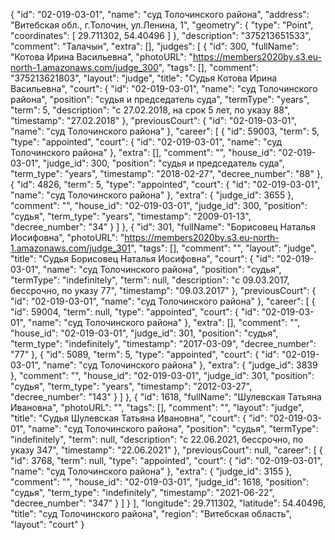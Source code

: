 {
    "id": "02-019-03-01",
    "name": "суд Толочинского района",
    "address": "Витебская обл., г.Толочин, ул.Ленина, 1",
    "geometry": {
        "type": "Point",
        "coordinates": [
            29.711302,
            54.40496
        ]
    },
    "description": "375213651533",
    "comment": "Талачын",
    "extra": [],
    "judges": [
        {
            "id": 300,
            "fullName": "Котова Ирина Васильевна",
            "photoURL": "https://members2020by.s3.eu-north-1.amazonaws.com/judge_300",
            "tags": [],
            "comment": "375213621803",
            "layout": "judge",
            "title": "Судья Котова Ирина Васильевна",
            "court": {
                "id": "02-019-03-01",
                "name": "суд Толочинского района",
                "position": "судья и председатель суда",
                "termType": "years",
                "term": 5,
                "description": "c 27.02.2018, на срок 5 лет, по указу 88",
                "timestamp": "27.02.2018"
            },
            "previousCourt": {
                "id": "02-019-03-01",
                "name": "суд Толочинского района"
            },
            "career": [
                {
                    "id": 59003,
                    "term": 5,
                    "type": "appointed",
                    "court": {
                        "id": "02-019-03-01",
                        "name": "суд Толочинского района"
                    },
                    "extra": [],
                    "comment": "",
                    "house_id": "02-019-03-01",
                    "judge_id": 300,
                    "position": "судья и председатель суда",
                    "term_type": "years",
                    "timestamp": "2018-02-27",
                    "decree_number": "88"
                },
                {
                    "id": 4826,
                    "term": 5,
                    "type": "appointed",
                    "court": {
                        "id": "02-019-03-01",
                        "name": "суд Толочинского района"
                    },
                    "extra": {
                        "judge_id": 3655
                    },
                    "comment": "",
                    "house_id": "02-019-03-01",
                    "judge_id": 300,
                    "position": "судья",
                    "term_type": "years",
                    "timestamp": "2009-01-13",
                    "decree_number": "34"
                }
            ]
        },
        {
            "id": 301,
            "fullName": "Борисовец Наталья Иосифовна",
            "photoURL": "https://members2020by.s3.eu-north-1.amazonaws.com/judge_301",
            "tags": [],
            "comment": "",
            "layout": "judge",
            "title": "Судья Борисовец Наталья Иосифовна",
            "court": {
                "id": "02-019-03-01",
                "name": "суд Толочинского района",
                "position": "судья",
                "termType": "indefinitely",
                "term": null,
                "description": "c 09.03.2017, бессрочно, по указу 77",
                "timestamp": "09.03.2017"
            },
            "previousCourt": {
                "id": "02-019-03-01",
                "name": "суд Толочинского района"
            },
            "career": [
                {
                    "id": 59004,
                    "term": null,
                    "type": "appointed",
                    "court": {
                        "id": "02-019-03-01",
                        "name": "суд Толочинского района"
                    },
                    "extra": [],
                    "comment": "",
                    "house_id": "02-019-03-01",
                    "judge_id": 301,
                    "position": "судья",
                    "term_type": "indefinitely",
                    "timestamp": "2017-03-09",
                    "decree_number": "77"
                },
                {
                    "id": 5089,
                    "term": 5,
                    "type": "appointed",
                    "court": {
                        "id": "02-019-03-01",
                        "name": "суд Толочинского района"
                    },
                    "extra": {
                        "judge_id": 3839
                    },
                    "comment": "",
                    "house_id": "02-019-03-01",
                    "judge_id": 301,
                    "position": "судья",
                    "term_type": "years",
                    "timestamp": "2012-03-27",
                    "decree_number": "143"
                }
            ]
        },
        {
            "id": 1618,
            "fullName": "Шулевская Татьяна Ивановна",
            "photoURL": "",
            "tags": [],
            "comment": "",
            "layout": "judge",
            "title": "Судья Шулевская Татьяна Ивановна",
            "court": {
                "id": "02-019-03-01",
                "name": "суд Толочинского района",
                "position": "судья",
                "termType": "indefinitely",
                "term": null,
                "description": "c 22.06.2021, бессрочно, по указу 347",
                "timestamp": "22.06.2021"
            },
            "previousCourt": null,
            "career": [
                {
                    "id": 3768,
                    "term": null,
                    "type": "appointed",
                    "court": {
                        "id": "02-019-03-01",
                        "name": "суд Толочинского района"
                    },
                    "extra": {
                        "judge_id": 3155
                    },
                    "comment": "",
                    "house_id": "02-019-03-01",
                    "judge_id": 1618,
                    "position": "судья",
                    "term_type": "indefinitely",
                    "timestamp": "2021-06-22",
                    "decree_number": "347"
                }
            ]
        }
    ],
    "longitude": 29.711302,
    "latitude": 54.40496,
    "title": "суд Толочинского района",
    "region": "Витебская область",
    "layout": "court"
}